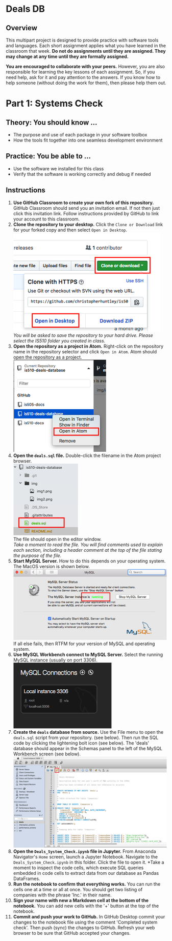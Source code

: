 # Deals DB

## Overview
This multipart project is designed to provide practice with software tools and languages. Each short assignment applies what you have learned in the classroom that week. __Do not do assignments until they are assigned. They may change at any time until they are formally assigned.__

__You are encouraged to collaborate with your peers.__ However, you are also responsible for learning the key lessons of each assignment. So, if you need help, ask for it and pay attention to the answers. If you know how to help someone (without doing the work for them), then please help them out.

# Part 1: Systems Check
## Theory: You should know ...
* The purpose and use of each package in your software toolbox
* How the tools fit together into one seamless development environment

## Practice: You be able to ...
* Use the software we installed for this class
* Verify that the software is working correctly and debug if needed

## Instructions
1. __Use GitHub Classroom to create your own fork of this repository.__ GitHub Classroom should send you an invitation email. If not then just click this invitation link. Follow instructions provided by GitHub to link your account to this classroom.
2. __Clone the repository to your desktop.__ Click the `Clone or Download` link for your forked copy and then select `Open in Desktop`.  
![clone to desktop](img/img1.png)  
*You will be asked to save the repository to your hard drive. Please select the IS510 folder you created in class.*
3. __Open the repository as a project in Atom.__ Right-click on the repository name in the repository selector and click `Open in Atom`. Atom should open the repository as a project.  
![open in Atom](img/img2.png)
4. __Open the `deals.sql` file.__ Double-click the filename in the Atom project browser.  
![edit deals.sql file](img/img3.png)  
The file should open in the editor window.  
*Take a moment to read the file. You will find comments used to explain each section, including a header comment at the top of the file stating the purpose of the file.*
5. __Start MySQL Server.__ How to do this depends on your operating system. The MacOS version is shown below.  
![start MySQL Server](img/img4.png)  
If all else fails, then RTFM for your version of MySQL and operating system.
6. __Use MySQL Workbench connect to MySQL Server.__ Select the running MySQL instance (usually on port 3306).
![Open MySQL Connection](img/img5.png)
7. __Create the `deals` database from source.__ Use the File menu to open the `deals.sql` script from your repository. (see below). Then run the SQL code by clicking the lightening bolt icon (see below).  The 'deals' database should appear in the Schemas panel to the left of the MySQL Workbench screen (see below).  
![Copy deals.sql into MySQL Workbench](img/img6.png)  
8. __Open the `Deals_System_Check.ipynb` file in Jupyter.__ From Anaconda Navigator's `Home` screen, launch a Jupyter Notebook. Navigate to the `Deals_System_Check.ipynb` in this folder. Click the file to open it.
*Take a moment to inspect the code cells, which execute SQL queries embedded in code cells to extract data from our database as Pandas DataFrames.
9. __Run the notebook to confirm that everything works.__ You can run the cells one at a time or all at once. You should get two listing of companies with the phrase 'Inc.' in their name.
10. __Sign your name with new a Markdown cell at the bottom of the notebook.__ You can add new cells with the '+' button at the top of the notebook.
11. __Commit and push your work to GitHub.__ In GitHub Desktop commit your changes to the notebook file using the comment 'Completed system check'. Then push (sync) the changes to GitHub. Refresh your web browser to be sure that GitHub accepted your changes.
